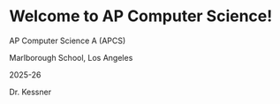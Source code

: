# __Welcome to AP Computer Science!__

<div id="home_page">

<main id="p5_canvas"> </main>

<p>AP Computer Science A (APCS)</p>  
<p>Marlborough School, Los Angeles</p>
<p>2025-26</p>
<p>Dr. Kessner<p>

</div>

<script src="phyllotaxis/p5.min.js"></script>
<script src="phyllotaxis/phyllotaxis.js"></script>
